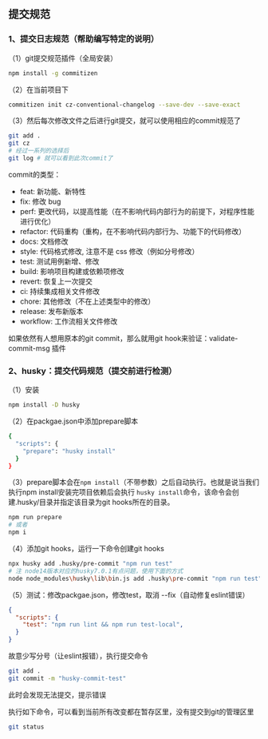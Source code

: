 ## 提交规范

### 1、提交日志规范（帮助编写特定的说明）

（1）git提交规范插件（全局安装）

```bash
npm install -g commitizen
```

（2）在当前项目下

```bash
commitizen init cz-conventional-changelog --save-dev --save-exact
```

（3）然后每次修改文件之后进行git提交，就可以使用相应的commit规范了

```bash
git add .
git cz
# 经过一系列的选择后
git log # 就可以看到此次commit了
```

commit的类型：

- feat: 新功能、新特性
- fix: 修改 bug
- perf: 更改代码，以提高性能（在不影响代码内部行为的前提下，对程序性能进行优化）
- refactor: 代码重构（重构，在不影响代码内部行为、功能下的代码修改）
- docs: 文档修改
- style: 代码格式修改, 注意不是 css 修改（例如分号修改）
- test: 测试用例新增、修改
- build: 影响项目构建或依赖项修改
- revert: 恢复上一次提交
- ci: 持续集成相关文件修改
- chore: 其他修改（不在上述类型中的修改）
- release: 发布新版本
- workflow: 工作流相关文件修改

如果依然有人想用原本的git commit，那么就用git hook来验证：validate-commit-msg 插件



### 2、husky：提交代码规范（提交前进行检测）

（1）安装

```bash
npm install -D husky
```

（2）在packgae.json中添加prepare脚本

```bash
{
  "scripts": {
    "prepare": "husky install"
  }
}
```

（3）prepare脚本会在`npm install`（不带参数）之后自动执行。也就是说当我们执行npm install安装完项目依赖后会执行 `husky install`命令，该命令会创建.husky/目录并指定该目录为git hooks所在的目录。

```bash
npm run prepare
# 或者
npm i
```

（4）添加git hooks，运行一下命令创建git hooks

```bash
npx husky add .husky/pre-commit "npm run test"
# 注 node14版本对应的husky7.0.1有点问题，使用下面的方式
node node_modules\husky\lib\bin.js add .husky\pre-commit "npm run test"
```

（5）测试：修改packgae.json，修改test，取消 --fix（自动修复eslint错误）

```json
{
  "scripts": {
    "test": "npm run lint && npm run test-local",
  }
}
```

故意少写分号（让eslint报错），执行提交命令

```bash
git add .
git commit -m "husky-commit-test"
```

此时会发现无法提交，提示错误

执行如下命令，可以看到当前所有改变都在暂存区里，没有提交到git的管理区里

```bash
git status
```







